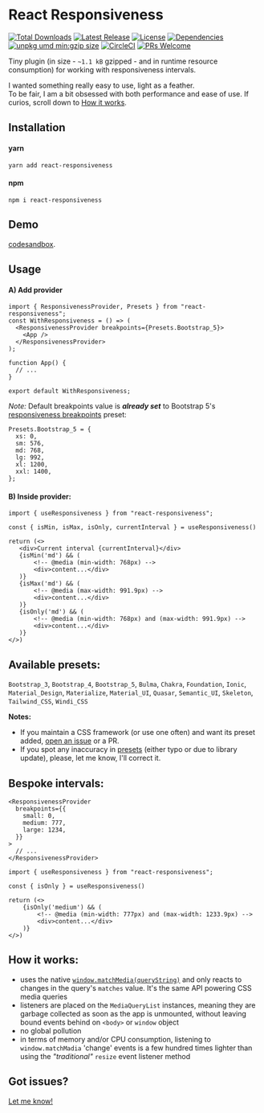 # React Responsiveness

<p>
<a href="https://www.npmjs.com/package/react-responsiveness"><img src="https://img.shields.io/npm/dt/react-responsiveness.svg" alt="Total Downloads"></a>
<a href="https://www.npmjs.com/package/react-responsiveness"><img src="https://img.shields.io/npm/v/react-responsiveness.svg" alt="Latest Release"></a>
<a href="https://github.com/andrei-gheorghiu/react-responsiveness/blob/main/LICENSE.MD"><img src="https://img.shields.io/npm/l/react-responsiveness.svg" alt="License"></a>
<a href="https://github.com/andrei-gheorghiu/react-responsiveness/blob/main/package.json#L27"><img src="https://img.shields.io/badge/dependencies-0-brightgreen.svg" alt="Dependencies" /></a>
<a href="https://unpkg.com/react-responsiveness"><img src="https://img.badgesize.io/https://unpkg.com/react-responsiveness.svg?compression=gzip&label=umd:minzip" alt="unpkg umd min:gzip size" /></a>
<a href="https://circleci.com/gh/andrei-gheorghiu/react-responsiveness/tree/main"><img src="https://circleci.com/gh/andrei-gheorghiu/react-responsiveness/tree/main.svg?style=svg" alt="CircleCI" /></a>
<a href="https://makeapullrequest.com"><img src="https://img.shields.io/badge/PRs-welcome-brightgreen.svg?style=flat-square" alt="PRs Welcome"/></a>
</p>
Tiny plugin (in size - <code>~1.1 kB</code> gzipped - and in runtime resource consumption) for working with responsiveness intervals.

I wanted something really easy to use, light as a feather.  
To be fair, I am a bit obsessed with both performance and ease of use. If curios, scroll down to [How it works](#how-it-works).

## Installation

#### yarn

```terminal
yarn add react-responsiveness
```

#### npm

```terminal
npm i react-responsiveness
```

## Demo

[codesandbox](https://codesandbox.io/p/github/codesandbox/codesandbox-template-vite-react/csb-ss87sf/react-responsiveness?file=%2Fsrc%2FApp.tsx).

## Usage

#### A) Add provider

```tsx
import { ResponsivenessProvider, Presets } from "react-responsiveness";
const WithResponsiveness = () => (
  <ResponsivenessProvider breakpoints={Presets.Bootstrap_5}>
    <App />
  </ResponsivenessProvider>
);

function App() {
  // ...
}

export default WithResponsiveness;
```

_Note:_ Default breakpoints value is **_already set_** to Bootstrap 5's [responsiveness breakpoints](https://getbootstrap.com/docs/5.3/layout/breakpoints/#available-breakpoints) preset:

```tsx
Presets.Bootstrap_5 = {
  xs: 0,
  sm: 576,
  md: 768,
  lg: 992,
  xl: 1200,
  xxl: 1400,
};
```

#### B) Inside provider:

```tsx
import { useResponsiveness } from "react-responsiveness";

const { isMin, isMax, isOnly, currentInterval } = useResponsiveness()

return (<>
   <div>Current interval {currentInterval}</div>
   {isMin('md') && (
       <!-- @media (min-width: 768px) -->
       <div>content...</div>
   )}
   {isMax('md') && (
       <!-- @media (max-width: 991.9px) -->
       <div>content...</div>
   )}
   {isOnly('md') && (
       <!-- @media (min-width: 768px) and (max-width: 991.9px) -->
       <div>content...</div>
   )}
</>)
```

## Available presets:

`Bootstrap_3`, `Bootstrap_4`, `Bootstrap_5`, `Bulma`, `Chakra`, `Foundation`, `Ionic`, `Material_Design`, `Materialize`, `Material_UI`, `Quasar`, `Semantic_UI`, `Skeleton`, `Tailwind_CSS`, `Windi_CSS`

**Notes:**

- If you maintain a CSS framework (or use one often) and want its preset added, [open an issue](https://github.com/andrei-gheorghiu/react-responsiveness/issues) or a PR.
- If you spot any inaccuracy in [presets](https://github.com/andrei-gheorghiu/react-responsiveness/blob/main/lib/presets.ts) (either typo or due to library update), please, let me know, I'll correct it.

## Bespoke intervals:

```tsx
<ResponsivenessProvider
  breakpoints={{
    small: 0,
    medium: 777,
    large: 1234,
  }}
>
  // ...
</ResponsivenessProvider>
```

```tsx
import { useResponsiveness } from "react-responsiveness";

const { isOnly } = useResponsiveness()

return (<>
    {isOnly('medium') && (
        <!-- @media (min-width: 777px) and (max-width: 1233.9px) -->
        <div>content...</div>
    )}
</>)
```

## How it works:

- uses the native [`window.matchMedia(queryString)`](https://developer.mozilla.org/en-US/docs/Web/API/Window/matchMedia) and only reacts to changes in the query's `matches` value. It's the same API powering CSS media queries
- listeners are placed on the `MediaQueryList` instances, meaning they are garbage collected as soon as the app is unmounted, without leaving bound events behind on `<body>` or `window` object
- no global pollution
- in terms of memory and/or CPU consumption, listening to `window.matchMadia` 'change' events is a few hundred times lighter than using the _"traditional"_ `resize` event listener method

## Got issues?

[Let me know!](https://github.com/andrei-gheorghiu/react-responsiveness/issues)
